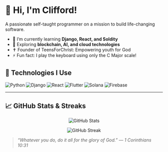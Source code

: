 # 👋 Hi, I'm Clifford!
A passionate self-taught programmer on a mission to build life-changing software.

- 🌱 I’m currently learning **Django, React, and Soldity**
- 🧠 Exploring **blockchain, AI, and cloud technologies**
- ✝️ Founder of TeensForChrist: Empowering youth for God
- ⚡ Fun fact: I play the keyboard using only the C Major scale!

## 🚀 Technologies I Use
![Python](https://img.shields.io/badge/-Python-3776AB?style=for-the-badge&logo=python&logoColor=white)
![Django](https://img.shields.io/badge/-Django-092E20?style=for-the-badge&logo=django&logoColor=white)
![React](https://img.shields.io/badge/-React-61DAFB?style=for-the-badge&logo=react&logoColor=black)
![Flutter](https://img.shields.io/badge/-Flutter-02569B?style=for-the-badge&logo=flutter&logoColor=white)
![Solana](https://img.shields.io/badge/-Solana-9945FF?style=for-the-badge&logo=solana&logoColor=white)
![Firebase](https://img.shields.io/badge/-Firebase-FFCA28?style=for-the-badge&logo=firebase&logoColor=black)

---

## 📈 GitHub Stats & Streaks
<p align="center">
  <img src="https://github-readme-stats.vercel.app/api?username=CliffordWilsonK&show_icons=true&theme=radical" alt="GitHub Stats" />
</p>

<p align="center">
  <img src="https://streak-stats.demolab.com?user=CliffordWilsonK&theme=radical&hide_border=true" alt="GitHub Streak" />
</p>



> _“Whatever you do, do it all for the glory of God.” — 1 Corinthians 10:31_

